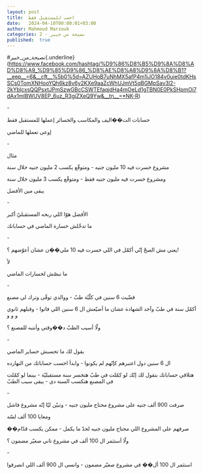 ```yaml
---
layout: post
title:  احسب للمستقبل فقط
date:   2024-04-10T00:00:01+03:00
author: Mahmoud Marzouk
categories: 2 - نصيحة من خبير
published:  true
---
```

\#نصيحة_من_خبير{.underline}(https://www.facebook.com/hashtag/%D9%86%D8%B5%D9%8A%D8%AD%D8%A9_%D9%85%D9%86_%D8%AE%D8%A8%D9%8A%D8%B1?__eep__=6&__cft__%5b0%5d=AZUHoB7uNhMX5afP4m1iJO184v0uie0tdKHsSCs0TomXNHooYQh6kz8v6y2KXe9aaZcWhUJmVt5qBGMpSav3l2-2kYbIcxsQQPsxtJPmSzwGBcCSWTEfaqjdHa4mOeLd1gTBN0E0PkSHpmOi7dAx1mlBWUV8EP_6uz_R3giZXeQ9Yw&__tn__=*NK-R)

\-

حسابات الت��اليف والمكاسب والخسائر إعملها للمستقبل فقط

إوعى تعملها للماضي

\-

مثال

مشروع خسرت فيه 10 مليون جنيه - ومتوقّع يكسب 2 مليون جنيه خلال
سنة

ومشروع خسرت فيه مليون جنيه فقط - ومتوقّع يكسب 3 مليون خلال
سنة

يبقى مين الأفضل

\-

الأفضل هوّا اللي ربحه المستقبليّ أكبر

ما تدخّلش خسارة الماضي في حساباتك

\-

يعني مش الصحّ إنّي أكمّل في اللي خسرت فيه 10 ملي��ن عشان أعوّضهم
؟!

لأ

ما تبصّش لخسارات الماضي

\-

قضّيت 6 سنين في كلّيّة طبّ - ووالدي توفّى وترك لي مصنع

أكمّل سنة في طبّ وآخد الشهادة عشان ما أضيّعش ال 6 سنين اللي فاتوا - وقبلهم
ثانوي و و و

ولّا أسيب الطبّ د��وقتي وأنتبه للمصنع ؟

\-

بقول لك ما تحسبش خساير الماضي

ال 6 سنين دول اعتبرهم كإنّهم لم يكونوا - وابدأ احسب حساباتك من
النهارده

هتلاقي حساباتك بتقول لك إنّك لو كمّلت في طبّ هتخسر سنة مستقبليّة - بينما لو
كمّلت في المصنع هتكسب السنة دي - يبقى سيب الطبّ

\-

صرفت 900 ألف جنيه على مشروع محتاج مليون جنيه - وتبيّن ليّا إنّه مشروع
فاشل

ومعايا 100 ألف لسّه

��صرفهم على المشروع اللي محتاج مليون جنيه لحدّ ما يكمل - ممكن يكسب
قدّام

ولّا أستثمر ال 100 ألف في مشروع تاني صغيّر مضمون ؟

\-

استثمر ال 100 أل�� في مشروع صغيّر مضمون - وانسى ال 900 ألف اللي
اتصرفوا
